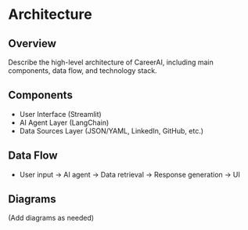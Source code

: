 # Architecture

## Overview

Describe the high-level architecture of CareerAI, including main components, data flow, and technology stack.

## Components
- User Interface (Streamlit)
- AI Agent Layer (LangChain)
- Data Sources Layer (JSON/YAML, LinkedIn, GitHub, etc.)

## Data Flow
- User input → AI agent → Data retrieval → Response generation → UI

## Diagrams
(Add diagrams as needed)
